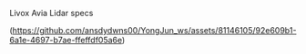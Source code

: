 Livox Avia Lidar specs





(https://github.com/ansdydwns00/YongJun_ws/assets/81146105/92e609b1-6a1e-4697-b7ae-ffeffdf05a6e)
